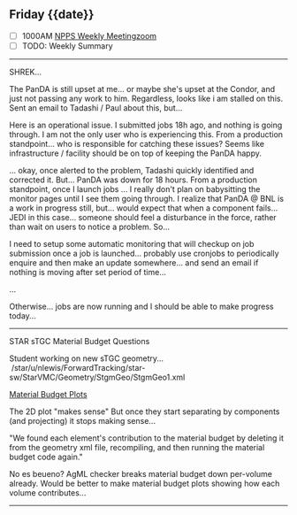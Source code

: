## Friday {{date}}

- [ ] 1000AM [NPPS Weekly Meeting](https://docs.google.com/document/d/1YfTyXPeXNQU4XUB28bvHJolgyBIJ2bfrd0u9Gd3WD70/edit)[zoom](https://bnl.zoomgov.com/j/16157150845?pwd=NXNqTi9ZWEFBKzYwRXQ5U3NXU1dBZz09)
- [ ] TODO: Weekly Summary

---

SHREK...

The PanDA is still upset at me... or maybe she's upset at the Condor, and just not passing any work to him.  Regardless, looks like i am stalled on this.  Sent an email to Tadashi / Paul about this, but...

Here is an operational issue.  I submitted jobs 18h ago, and nothing is going through.  I am not the only user who is experiencing this.  From a production standpoint...  who is responsible for catching these issues?  Seems like infrastructure / facility should be on top of keeping the PanDA happy.  

... okay, once alerted to the problem, Tadashi quickly identified and corrected it.  But... PanDA was down for 18 hours.  From a production standpoint, once I launch jobs ... I really don't plan on babysitting the monitor pages until I see them going through.  I realize that PanDA @ BNL is a work in progress still, but...  would expect that when a component fails... JEDI in this case... someone should feel a disturbance in the force, rather than wait on users to notice a problem.   So...

I need to setup some automatic monitoring that will checkup on job submission once a job is launched... probably use cronjobs to periodically enquire and then make an update somewhere...  and send an email if nothing is moving after set period of time...

...

Otherwise...  jobs are now running and I should be able to make progress today...

---

STAR sTGC Material Budget Questions

Student working on new sTGC geometry...
 /star/u/nlewis/ForwardTracking/star-sw/StarVMC/Geometry/StgmGeo/StgmGeo1.xml
 
 [Material Budget Plots](https://drupal.star.bnl.gov/STAR/system/files/FTT_2.pdf)
 
 The 2D plot "makes sense"  But once they start separating by components (and projecting) it stops making sense...
 
 "We found each element's contribution to the material budget by deleting it from the geometry xml file, recompiling, and then running the material budget code again."
 
No es beueno?  AgML checker breaks material budget down per-volume already.  Would be better to make material budget plots showing how each volume contributes...

---

